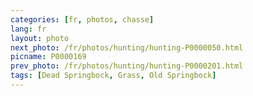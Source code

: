 ```yaml
---
categories: [fr, photos, chasse]
lang: fr
layout: photo
next_photo: /fr/photos/hunting/hunting-P0000050.html
picname: P0000169
prev_photo: /fr/photos/hunting/hunting-P0000201.html
tags: [Dead Springbock, Grass, Old Springbock]
---
```


